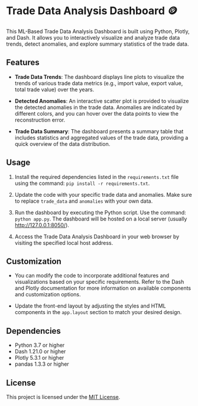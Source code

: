 # Trade Data Analysis Dashboard :coin:

This ML-Based Trade Data Analysis Dashboard is built using Python, Plotly, and Dash. It allows you to interactively visualize and analyze trade data trends, detect anomalies, and explore summary statistics of the trade data.

## Features

- **Trade Data Trends**: The dashboard displays line plots to visualize the trends of various trade data metrics (e.g., import value, export value, total trade value) over the years.

- **Detected Anomalies**: An interactive scatter plot is provided to visualize the detected anomalies in the trade data. Anomalies are indicated by different colors, and you can hover over the data points to view the reconstruction error.

- **Trade Data Summary**: The dashboard presents a summary table that includes statistics and aggregated values of the trade data, providing a quick overview of the data distribution.

## Usage

1. Install the required dependencies listed in the `requirements.txt` file using the command: `pip install -r requirements.txt`.

2. Update the code with your specific trade data and anomalies. Make sure to replace `trade_data` and `anomalies` with your own data.

3. Run the dashboard by executing the Python script. Use the command: `python app.py`. The dashboard will be hosted on a local server (usually http://127.0.0.1:8050/).

4. Access the Trade Data Analysis Dashboard in your web browser by visiting the specified local host address.

## Customization

- You can modify the code to incorporate additional features and visualizations based on your specific requirements. Refer to the Dash and Plotly documentation for more information on available components and customization options.

- Update the front-end layout by adjusting the styles and HTML components in the `app.layout` section to match your desired design.

## Dependencies

- Python 3.7 or higher
- Dash 1.21.0 or higher
- Plotly 5.3.1 or higher
- pandas 1.3.3 or higher

## License

This project is licensed under the [MIT License](https://opensource.org/licenses/MIT).

